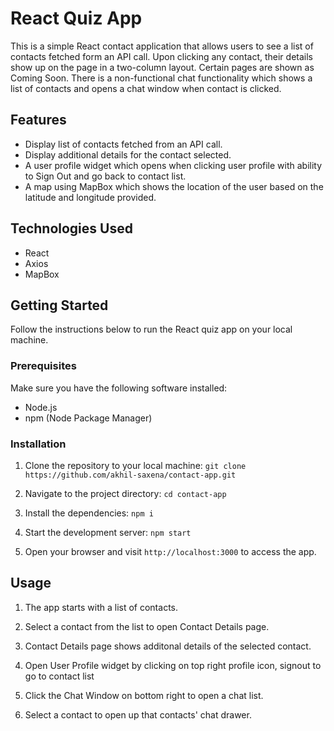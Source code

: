 # React Quiz App

This is a simple React contact application that allows users to see a list of contacts fetched form an API call. Upon clicking any contact, their details show up on the page in a two-column layout. Certain pages are shown as Coming Soon. There is a non-functional chat functionality which shows a list of contacts and opens a chat window when contact is clicked. 

## Features

- Display list of contacts fetched from an API call.
- Display additional details for the contact selected.
- A user profile widget which opens when clicking user profile with ability to Sign Out and go back to contact list.
- A map using MapBox which shows the location of the user based on the latitude and longitude provided.

## Technologies Used

- React
- Axios
- MapBox

## Getting Started

Follow the instructions below to run the React quiz app on your local machine.

### Prerequisites

Make sure you have the following software installed:

- Node.js
- npm (Node Package Manager)

### Installation

1. Clone the repository to your local machine:
```git clone https://github.com/akhil-saxena/contact-app.git```

2. Navigate to the project directory:
```cd contact-app```

3. Install the dependencies:
```npm i```

4. Start the development server:
```npm start```

5. Open your browser and visit `http://localhost:3000` to access the app.


## Usage

1. The app starts with a list of contacts.

2. Select a contact from the list to open Contact Details page.

3. Contact Details page shows additonal details of the selected contact.

4. Open User Profile widget by clicking on top right profile icon, signout to go to contact list

5. Click the Chat Window on bottom right to open a chat list.

6. Select a contact to open up that contacts' chat drawer.
